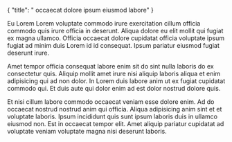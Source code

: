 {
  "title": " occaecat dolore ipsum eiusmod labore"
}

Eu Lorem Lorem voluptate commodo irure exercitation cillum officia commodo quis irure officia in deserunt. Aliqua dolore eu elit mollit qui fugiat ex magna ullamco. Officia occaecat dolore cupidatat officia voluptate ipsum fugiat ad minim duis Lorem id id consequat. Ipsum pariatur eiusmod fugiat deserunt irure.

Amet tempor officia consequat labore enim sit do sint nulla laboris do ex consectetur quis. Aliquip mollit amet irure nisi aliquip laboris aliqua et enim adipisicing qui ad non dolor. In Lorem duis labore anim ut ex fugiat cupidatat commodo qui. Et duis aute qui dolor enim ad est dolor nostrud dolore quis.

Et nisi cillum labore commodo occaecat veniam esse dolore enim. Ad do occaecat nostrud nostrud anim qui officia. Aliqua adipisicing anim sint et et voluptate laboris. Ipsum incididunt quis sunt ipsum laboris duis in ullamco eiusmod non. Est in occaecat tempor elit. Amet aliquip pariatur cupidatat ad voluptate veniam voluptate magna nisi deserunt laboris.